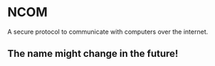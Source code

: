# NCOM
A secure protocol to communicate with computers over the internet.
## The name might change in the future!
